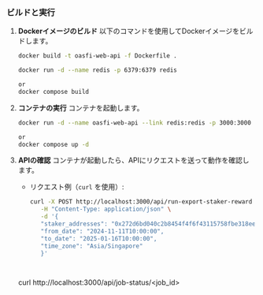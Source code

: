 ### **ビルドと実行**

1. **Dockerイメージのビルド**
   以下のコマンドを使用してDockerイメージをビルドします。

   ```bash
   docker build -t oasfi-web-api -f Dockerfile .

   docker run -d --name redis -p 6379:6379 redis

   or 
   docker compose build
   ```


2. **コンテナの実行**
   コンテナを起動します。

   ```bash
   docker run -d --name oasfi-web-api --link redis:redis -p 3000:3000 oasfi-web-api
   
   or 
   docker compose up -d
   ```

3. **APIの確認**
   コンテナが起動したら、APIにリクエストを送って動作を確認します。

   - リクエスト例（`curl` を使用）:
     ```bash
     curl -X POST http://localhost:3000/api/run-export-staker-reward \
        -H "Content-Type: application/json" \
        -d '{
        "staker_addresses": "0x272d6bd040c2b8454f4f6f43115758fbe318ee2c,0x4e5e774d3837bd9302b83cad94a112575411f07b",
        "from_date": "2024-11-11T10:00:00",
        "to_date": "2025-01-16T10:00:00",
        "time_zone": "Asia/Singapore"
        }'

    
    curl http://localhost:3000/api/job-status/<job_id>

     ```


